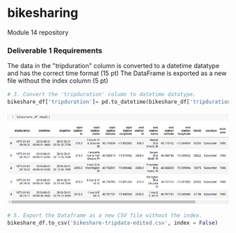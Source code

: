 # bikesharing
Module 14 repository


### Deliverable 1 Requirements

The data in the "tripduration" column is converted to a datetime datatype and has the correct time format (15 pt)
The DataFrame is exported as a new file without the index column (5 pt)

```python
# 3. Convert the 'tripduration' column to datetime datatype.
bikeshare_df['tripduration']= pd.to_datetime(bikeshare_df['tripduration'], unit='s')
```

![Deliverable 1 snapshot](resources/deliverable1_modified_DF_head.png)

```python
# 5. Export the Dataframe as a new CSV file without the index.
bikeshare_df.to_csv('bikeshare-tripdata-edited.csv', index = False)
```